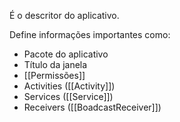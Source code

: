 É o descritor do aplicativo.

Define informações importantes como:
* Pacote do aplicativo
* Título da janela
* [[Permissões]]
* Activities ([[Activity]])
* Services ([[Service]])
* Receivers ([[BoadcastReceiver]])